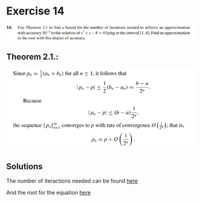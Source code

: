 # Exercise 14

![image](image.png)

## Theorem 2.1.:

![theorem](theorem.png)


## Solutions
The number of iteractions needed can be found [here](solution.md)

And the root for the equation [here](ex14.c)
